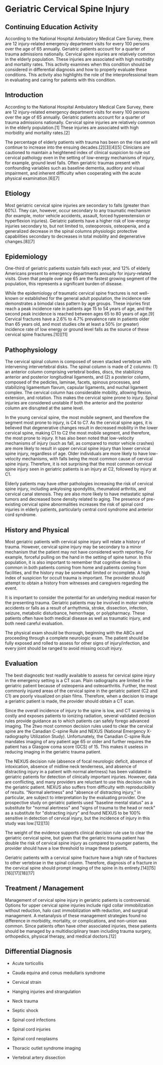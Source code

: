# Geriatric Cervical Spine Injury
## Continuing Education Activity

According to the National Hospital Ambulatory Medical Care Survey, there are 12 injury-related emergency department visits for every 100 persons over the age of 65 annually. Geriatric patients account for a quarter of trauma admissions nationally. Cervical spine injuries are relatively common in the elderly population. These injuries are associated with high morbidity and mortality rates. This activity examines when this condition should be considered in differential diagnosis and how to properly evaluate these conditions. This activity also highlights the role of the interprofessional team in evaluating and caring for patients with this condition.

## Introduction

According to the National Hospital Ambulatory Medical Care Survey, there are 12 injury-related emergency department visits for every 100 persons over the age of 65 annually. Geriatric patients account for a quarter of trauma admissions nationally. Cervical spine injuries are relatively common in the elderly population.[1] These injuries are associated with high morbidity and mortality rates.[2]

The percentage of elderly patients with trauma has been on the rise and will continue to increase into the ensuing decades.[2][3][4][5] Clinicians are cautioned to maintain a heightened index of clinical suspicion to rule out cervical pathology even in the setting of low-energy mechanisms of injury, for example, ground level falls. Often geriatric traumas present with confounding variables such as baseline dementia, auditory and visual impairment, and inherent difficulty when cooperating with the acute physical examination.[6][7]

## Etiology

Most geriatric cervical spine injuries are secondary to falls (greater than 60%). They can, however, occur secondary to any traumatic mechanism (for example, motor vehicle accidents, assault, forced hyperextension or hyperflexion injuries). Geriatric patients have a higher risk of low-energy injuries secondary to, but not limited to, osteoporosis, osteopenia, and a generalized decrease in the spinal columns physiologic protective capabilities secondary to decreases in total mobility and degenerative changes.[8][7]

## Epidemiology

One-third of geriatric patients sustain falls each year, and 12% of elderly Americans present to emergency departments annually for injury-related visits. Given that people over age 65 are the fastest growing segment of the population, this represents a significant burden of disease.

While the epidemiology of traumatic cervical spine fractures is not well-known or established for the general adult population, the incidence rate demonstrates a bimodal class pattern by age groups. These injuries first reach a peak incidence rate in patients age 15 to 54 years of age, and the second peak incidence is reached between ages 65 to 80 years of age.[9] Cervical fractures have a 2.6% to 4.7% prevalence rate in patients older than 65 years old, and most studies cite at least a 50% (or greater) incidence rate of low energy or ground level falls as the source of these cervical spine fractures.[10][11]

## Pathophysiology

The cervical spinal column is composed of seven stacked vertebrae with intervening intervertebral disks. The spinal column is made of 2 columns: (1) an anterior column comprising vertebral bodies, discs, the stabilizing anterior and posterior longitudinal ligaments, and (2) a posterior column, composed of the pedicles, laminae, facets, spinous processes, and stabilizing ligamentum flavum, capsular ligaments, and nuchal ligament complex. The cervical column has considerable mobility, allowing flexion, extension, and rotation. This makes the cervical spine prone to injury. Spinal injuries are considered unstable if both the anterior and the posterior column are disrupted at the same level.

In the young cervical spine, the most mobile segment, and therefore the segment most prone to injury, is C4 to C7. As the cervical spine ages, it is believed that degenerative changes result in decreased mobility in the lower cervical spine, making C1 to C2 the most mobile segment, and therefore, the most prone to injury. It has also been noted that low-velocity mechanisms of injury (such as fall, as compared to motor vehicle crashes) are more likely to result in upper cervical spine injury than lower cervical spine injury, regardless of age. Older individuals are more likely to have low-velocity mechanisms, with falls being the most common cause of cervical spine injury. Therefore, it is not surprising that the most common cervical spine injury seen in geriatric patients is an injury at C2, followed by injury at C1.

Elderly patients may have other pathologies increasing the risk of cervical spine injury, including ankylosing spondylitis, rheumatoid arthritis, and cervical canal stenosis. They are also more likely to have metastatic spinal tumors and decreased bone density related to aging. The presence of pre-existing cervical spine abnormalities increases the risk of spinal cord injuries in elderly patients, particularly central cord syndrome and anterior cord syndrome.

## History and Physical

Most geriatric patients with cervical spine injury will relate a history of trauma. However, cervical spine injury may be secondary to a minor mechanism that the patient may not have considered worth reporting. For example, forceful pulling on the hand in the setting of spine tumor. In this population, it is also important to remember that cognitive decline is common in both patients coming from home and patients coming from facilities, and the history may be somewhat limited or incomplete. A high index of suspicion for occult trauma is important. The provider should attempt to obtain a history from witnesses and caregivers regarding the event.

It is important to consider the potential for an underlying medical reason for the presenting trauma. Geriatric patients may be involved in motor vehicle accidents or falls as a result of arrhythmia, stroke, dissection, infection, seizure, metabolic disturbance, hemorrhage, or polypharmacy. These patients often have both medical disease as well as traumatic injury, and both need careful evaluation.

The physical exam should be thorough, beginning with the ABCs and proceeding through a complete neurologic exam. The patient should be fully exposed and rolled to assess for other signs of injury/infection, and every joint should be ranged to avoid missing occult injury.

## Evaluation

The best diagnostic test readily available to assess for cervical spine injury in the emergency setting is a CT scan. Plain radiographs are limited in the geriatric patient because of osteopenia and osteoarthritis. Further, the most commonly injured areas of the cervical spine in the geriatric patient (C2 and C1) are poorly visualized on plain films. Therefore, when a decision to image a geriatric patient is made, the provider should obtain a CT scan.

Since the overall incidence of injury to the spine is low, and CT scanning is costly and exposes patients to ionizing radiation, several validated decision rules provide guidance as to which patients can safely forego advanced imaging. The 2two most common decision rules used to clear the cervical spine are the Canadian C-spine Rule and NEXUS (National Emergency X-radiography Utilization Study). Unfortunately, the Canadian C-spine Rule mandates imaging of any patient age 65 or older and further requires the patient has a Glasgow coma score (GCS) of 15. This makes it useless in reducing imaging in the geriatric trauma patient.

The NEXUS decision rule (absence of focal neurologic deficit, absence of intoxication, absence of midline neck tenderness, and absence of distracting injury in a patient with normal alertness) has been validated in geriatric patients for detection of clinically important injuries. However, data are conflicting, and many providers are reluctant to use this decision rule in the geriatric patient. NEXUS also suffers from difficulty with reproducibility of results. "Normal alertness" and "absence of distracting injury," in particular, are subject to interpretation by the evaluating provider. One prospective study on geriatric patients used "baseline mental status" as a substitute for "normal alertness" and "signs of trauma to the head or neck" as a substitute for "distracting injury" and found NEXUS to be 100% sensitive in detection of cervical injury, but the incidence of injury in this study was low.[12][13]

The weight of the evidence supports clinical decision rule use to clear the geriatric cervical spine, but given that the geriatric trauma patient has double the risk of cervical spine injury as compared to younger patients, the provider should have a low threshold to image these patients. 

Geriatric patients with a cervical spine fracture have a high rate of fractures to other vertebrae in the spinal column. Therefore, diagnosis of a fracture in the cervical spine should prompt imaging of the spine in its entirety.[14][15][16][17][18][17]

## Treatment / Management

Management of cervical spine injury in geriatric patients is controversial. Options for upper cervical spine injuries include rigid collar immobilization without reduction, halo cast immobilization with reduction, and surgical management. A metanalysis of these management strategies found no difference in morbidity, mortality, or complications, and non-union was common. Since patients often have other associated injuries, these patients should be managed by a multidisciplinary team including trauma surgery, orthopedics, physical therapy, and medical doctors.[12]

## Differential Diagnosis

  * Acute torticollis

  * Cauda equina and conus medullaris syndrome

  * Cervical strain

  * Hanging injuries and strangulation

  * Neck trauma

  * Septic shock

  * Spinal cord infections

  * Spinal cord injuries

  * Spinal cord neoplasms

  * Thoracic outlet syndrome imaging

  * Vertebral artery dissection
